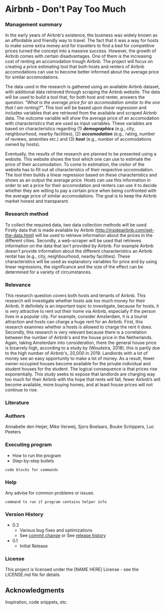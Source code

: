 # Airbnb - Don't Pay Too Much

### Management summary

In the early years of Airbnb's existence, the business was widely known as an affordable and friendly way to travel. The fact that it was a way for hosts to make some extra money and for travellers to find a bed for competitive prices turned the concept into a massive success. However, the growth of Airbnb comes with certain disadvantages. One of them is the increasing cost of renting an accomodation trough Airbnb. The project will focus on creating a price estimating tool that both hosts and renters of Airbnb accomodations can use to become better informed about the average price for similar accomodations. 

The data used in the research is gathered using an available Airbnb dataset, with additional data retrieved through scraping the Airbnb website. The data will be used to build a tool that, for both host and renter, answers the question: *"What is the average price for an accomodation similar to the one that I am renting?"*. This tool will be based upon *linear regression* and includes variables that are retrieved from the available and scraped Airbnb data. The outcome variable will show the average price of an accomodation with characteristics that are used as input variables. These variables are based on characteristics regarding (1) ***demographics*** (e.g., city, neighbourhood, nearby facilities), (2) ***accomodation*** (e.g., rating, number of reviews, amenities etc.) and (3) ***host*** (e.g., number of accomodations owned by hosts). 

Eventually, the results of the research are planned to be presented using a website. This website shows the tool which one can use to estimate the price of their accomodation. To come to estimation, the visitor of the website has to fill out all characteristcs of their respective accomodation. The tool then builds a linear regression based on these characteristics and shows as an output the average price. Hosts can use this information in order to set a price for their accomodation and renters can use it to decide whether they are willing to pay a certain price when being confronted with the average price of similar accomodations. The goal is to keep the Airbnb market honest and transparant.

### Research method
To collect the required data, two data collection methods will be used. Firstly data that is made available by Airbnb (http://insideairbnb.com/get-the-data.html) will be used to retrieve information about the prices in the different cities. Secondly, a web-scraper will be used that retrieves information on the data that isn't provided by Airbnb. For example Airbnb doesn't provide information about the different characteristics an Airbnb rental has (e.g., city, neighbourhood, nearby facilities). These characteristics will be used as explanatory variables for price and by using linear regressions, the significance and the size of the effect can be determined for a variety of circumstances.

### Relevance
This research question covers both hosts and tenants of Airbnb. This research will investigate whether hosts ask too much money for their Airbnb. It definitely is an important topic to investigate,
because for hosts, it is very attractive to rent out their home via Airbnb, especially if the person lives in a popular city. For example, consider Amsterdam, it is a tourist attraction and hosts can charge a huge rent for an Airbnb. First, this research examines whether a hosts is allowed to charge the rent it does. Secondly, this research is very relevant because there is a correlation between the number of Airbnb's and the house price in the Netherlands. 
Again, taking Amsterdam into consideration, there the general house price is bizarrely high, according to a study by (Woudstra, 2018), this is partly due to the high number of Airbnb's, 20,000 in 2019. Landlords with a lot of money see an easy opportunity to make a lot of money.  As a result, fewer owner-occupied houses become available for the private individual and student houses for the student. The logical consequence is that prices rise exponentially. 
This study seeks to expose that landlords are charging way too much for their Airbnb with the hope that rents will fall, fewer Airbnb’s will become available, more buying homes, and at least house prices will not continue to rise.

### Literature

### Authors

Annabelle den Heijer, Mike Verweij, Sjors Boelaars, Bouke Schippers, Luc Peeters

### Executing program

* How to run the program
* Step-by-step bullets
```
code blocks for commands
```

### Help

Any advise for common problems or issues.
```
command to run if program contains helper info
```

### Version History

* 0.2
    * Various bug fixes and optimizations
    * See [commit change]() or See [release history]()
* 0.1
    * Initial Release

### License

This project is licensed under the [NAME HERE] License - see the LICENSE.md file for details

## Acknowledgments

Inspiration, code snippets, etc.

